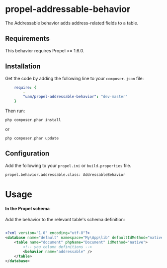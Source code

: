 propel-addressable-behavior
========================

The Addressable behavior adds address-related fields to a table.

Requirements
------------

This behavior requires Propel >= 1.6.0.

Installation
------------

Get the code by adding the following line to your `composer.json` file:

```yaml
	require: {
		…
		"uam/propel-addressable-behavior": "dev-master"
	}
```

Then run:

```
php composer.phar install
```

or

```
php composer.phar update
```

Configuration
-------------
Add the following to your `propel.ini` or `build.properties` file.

```
propel.behavior.addressable.class: AddressableBehavior
```

Usage
=====

#### In the Propel schema

Add the behavior to the relevant table's schema definition:

```xml

<?xml version="1.0" encoding="utf-8"?>
<database name="default" namespace="My\App\lib" defaultIdMethod="native">
    <table name="document" phpName="Document" idMethod="native">
        <!-- you column definitions -->
        <behavior name="addressable" />
    </table>
</database>

```
